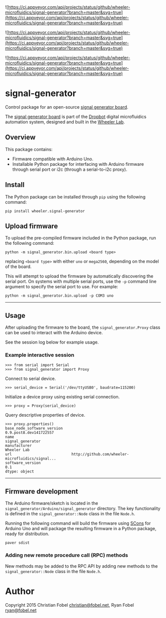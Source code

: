 

![https://ci.appveyor.com/api/projects/status/github/wheeler-microfluidics/signal-generator?branch=master&svg=true](https://ci.appveyor.com/api/projects/status/github/wheeler-microfluidics/signal-generator?branch=master&svg=true)


![https://ci.appveyor.com/api/projects/status/github/wheeler-microfluidics/signal-generator?branch=master&svg=true](https://ci.appveyor.com/api/projects/status/github/wheeler-microfluidics/signal-generator?branch=master&svg=true)


![https://ci.appveyor.com/api/projects/status/github/wheeler-microfluidics/signal-generator?branch=master&svg=true](https://ci.appveyor.com/api/projects/status/github/wheeler-microfluidics/signal-generator?branch=master&svg=true)
# signal-generator #

Control package for an open-source [signal generator board][3].

The [signal generator board][4] is part of the [Dropbot][5] digital
microfluidics automation system, designed and built in the [Wheeler Lab][6].

## Overview ##

This package contains:

 - Firmware compatible with Arduino Uno.
 - Installable Python package for interfacing with Arduino firmware through
   serial port or i2c (through a serial-to-i2c proxy).

## Install ##

The Python package can be installed through `pip` using the following command:

    pip install wheeler.signal-generator

## Upload firmware ##

To upload the pre-compiled firmware included in the Python package, run the
following command:

    python -m signal_generator.bin.upload <board type>

replacing `<board type>` with either `uno` or `mega2560`, depending on the
model of the board.

This will attempt to upload the firmware by automatically discovering the
serial port.  On systems with multiple serial ports, use the `-p` command line
argument to specify the serial port to use.  For example:

    python -m signal_generator.bin.upload -p COM3 uno

--------------------------------------------------

## Usage ##

After uploading the firmware to the board, the `signal_generator.Proxy` class can be
used to interact with the Arduino device.

See the session log below for example usage.

### Example interactive session ###

    >>> from serial import Serial
    >>> from signal_generator import Proxy

Connect to serial device.

    >>> serial_device = Serial('/dev/ttyUSB0', baudrate=115200)

Initialize a device proxy using existing serial connection.

    >>> proxy = Proxy(serial_device)

Query descriptive properties of device.

    >>> proxy.properties()
    base_node_software_version                               0.9.post8.dev141722557
    name                                                                  signal_generator
    manufacturer                                                        Wheeler Lab
    url                           http://github.com/wheeler-microfluidics/signal...
    software_version                                                            0.1
    dtype: object

--------------------------------------------------

## Firmware development ##

The Arduino firmware/sketch is located in the
`signal_generator/Arduino/signal_generator` directory.  The key functionality
is defined in the `signal_generator::Node` class in the file `Node.h`.

Running the following command will build the firmware using [SCons][2] for
Arduino Uno and will package the resulting firmware in a Python package, ready
for distribution.

    paver sdist

### Adding new remote procedure call (RPC) methods ###

New methods may be added to the RPC API by adding new methods to the
`signal_generator::Node` class in the file `Node.h`.

# Author #

Copyright 2015 Christian Fobel <christian@fobel.net>,
Ryan Fobel <ryan@fobel.net>


[1]: https://www.arduino.cc/en/Reference/HomePage
[2]: http://www.scons.org/
[3]: http://microfluidics.utoronto.ca/trac/dropbot/wiki/SignalGeneratorBoard
[4]: http://microfluidics.utoronto.ca/git/kicad___signal_generator_board.git
[5]: http://microfluidics.utoronto.ca/dropbot/
[6]: http://microfluidics.utoronto.ca
